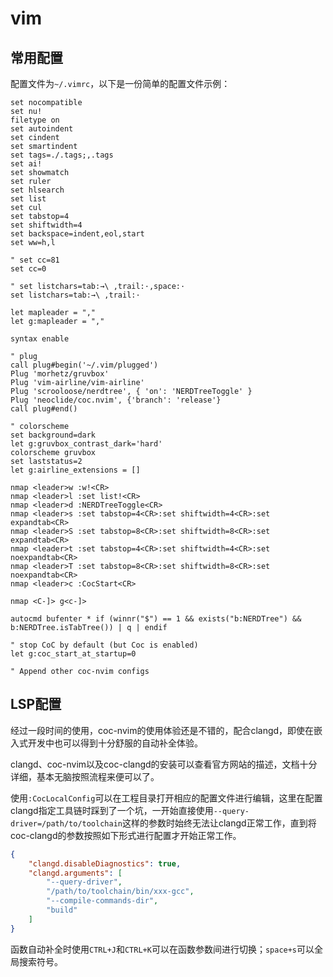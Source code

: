 # vim

## 常用配置

配置文件为`~/.vimrc`，以下是一份简单的配置文件示例：

```shell
set nocompatible
set nu!
filetype on
set autoindent
set cindent
set smartindent
set tags=./.tags;,.tags
set ai!
set showmatch
set ruler
set hlsearch
set list
set cul
set tabstop=4
set shiftwidth=4
set backspace=indent,eol,start
set ww=h,l

" set cc=81
set cc=0

" set listchars=tab:→\ ,trail:·,space:·
set listchars=tab:→\ ,trail:·

let mapleader = ","
let g:mapleader = ","

syntax enable

" plug
call plug#begin('~/.vim/plugged')
Plug 'morhetz/gruvbox'
Plug 'vim-airline/vim-airline'
Plug 'scrooloose/nerdtree', { 'on': 'NERDTreeToggle' }
Plug 'neoclide/coc.nvim', {'branch': 'release'}
call plug#end()

" colorscheme
set background=dark
let g:gruvbox_contrast_dark='hard'
colorscheme gruvbox
set laststatus=2
let g:airline_extensions = []

nmap <leader>w :w!<CR>
nmap <leader>l :set list!<CR>
nmap <leader>d :NERDTreeToggle<CR>
nmap <leader>s :set tabstop=4<CR>:set shiftwidth=4<CR>:set expandtab<CR>
nmap <leader>S :set tabstop=8<CR>:set shiftwidth=8<CR>:set expandtab<CR>
nmap <leader>t :set tabstop=4<CR>:set shiftwidth=4<CR>:set noexpandtab<CR>
nmap <leader>T :set tabstop=8<CR>:set shiftwidth=8<CR>:set noexpandtab<CR>
nmap <leader>c :CocStart<CR>

nmap <C-]> g<c-]>

autocmd bufenter * if (winnr("$") == 1 && exists("b:NERDTree") && b:NERDTree.isTabTree()) | q | endif

" stop CoC by default (but Coc is enabled)
let g:coc_start_at_startup=0

" Append other coc-nvim configs
```

## LSP配置

经过一段时间的使用，coc-nvim的使用体验还是不错的，配合clangd，即使在嵌入式开发中也可以得到十分舒服的自动补全体验。

clangd、coc-nvim以及coc-clangd的安装可以查看官方网站的描述，文档十分详细，基本无脑按照流程来便可以了。

使用`:CocLocalConfig`可以在工程目录打开相应的配置文件进行编辑，这里在配置clangd指定工具链时踩到了一个坑，一开始直接使用`--query-driver=/path/to/toolchain`这样的参数时始终无法让clangd正常工作，直到将coc-clangd的参数按照如下形式进行配置才开始正常工作。

```json
{
    "clangd.disableDiagnostics": true,
    "clangd.arguments": [
        "--query-driver",
        "/path/to/toolchain/bin/xxx-gcc",
        "--compile-commands-dir",
        "build"
    ]
}
```

函数自动补全时使用`CTRL+J`和`CTRL+K`可以在函数参数间进行切换；`space+s`可以全局搜索符号。
